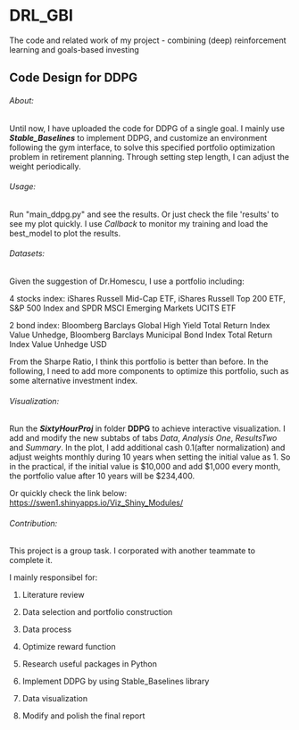# DRL_GBI
The code and related work of my project - combining (deep) reinforcement learning and goals-based investing

## Code Design for DDPG

###### About:

Until now, I have uploaded the code for DDPG of a single goal. I mainly use **_Stable_Baselines_** to implement DDPG, and customize an environment following the gym interface, to solve this specified portfolio optimization problem in retirement planning. Through setting step length, I can adjust the weight periodically. 


###### Usage:

Run "main_ddpg.py" and see the results. Or just check the file 'results' to see my plot quickly.
I use _Callback_ to monitor my training and load the best_model to plot the results.


###### Datasets:

Given the suggestion of Dr.Homescu, I use a portfolio including: 

4 stocks index: iShares Russell Mid-Cap ETF, iShares Russell Top 200 ETF, S&P 500 Index and SPDR MSCI Emerging Markets UCITS ETF

2 bond index: Bloomberg Barclays Global High Yield Total Return Index Value Unhedge, Bloomberg Barclays Municipal Bond Index Total Return Index Value Unhedge USD

From the Sharpe Ratio, I think this portfolio is better than before. In the following, I need to add more components to optimize this portfolio, such as some alternative investment index.

###### Visualization:

Run the **_SixtyHourProj_** in folder **DDPG** to achieve interactive visualization. I add and modify the new subtabs of tabs _Data_, _Analysis One_, _ResultsTwo_ and _Summary_. In the plot, I add additional cash 0.1(after normalization) and adjust weights monthly during 10 years when setting the initial value as 1. So in the practical, if the initial value is $10,000 and add $1,000 every month, the portfolio value after 10 years will be $234,400.

Or quickly check the link below: https://swen1.shinyapps.io/Viz_Shiny_Modules/

###### Contribution:
This project is a group task. I corporated with another teammate to complete it.

I mainly responsibel for: 

1. Literature review

2. Data selection and portfolio construction

3. Data process

4. Optimize reward function

5. Research useful packages in Python

6. Implement DDPG by using Stable_Baselines library

7. Data visualization

8. Modify and polish the final report

